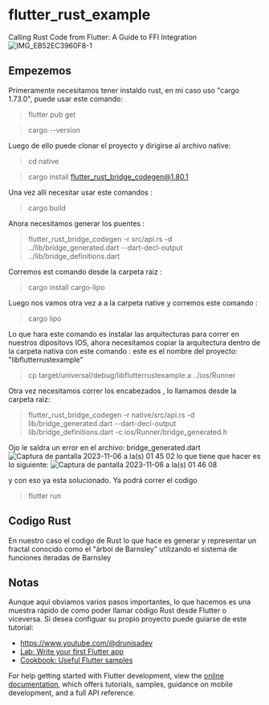 # flutter_rust_example

Calling Rust Code from Flutter: A Guide to FFI Integration
![IMG_EB52EC3960F8-1](https://github.com/Tristan-2021/rust_flutter_example/assets/79274889/ca5b3b05-45b4-42ed-ae33-8cbeccff0a63)

## Empezemos 
Primeramente necesitamos tener instaldo rust, en mi caso uso "cargo 1.73.0", puede usar este comando: 
>  flutter pub get

>  cargo --version

Luego de ello puede clonar el proyecto y dirigirse al archivo native: 

> cd native

> cargo install flutter_rust_bridge_codegen@1.80.1

Una vez allí  necesitar usar este comandos : 

> cargo build

Ahora necesitamos generar los puentes : 

> flutter_rust_bridge_codegen -r src/api.rs -d ../lib/bridge_generated.dart --dart-decl-output ../lib/bridge_definitions.dart

Corremos est comando desde la carpeta raiz : 

> cargo install cargo-lipo

Luego nos vamos otra vez a a la carpeta native  y corremos este comando  : 

> cargo lipo

Lo que hara este comando es instalar las arquitecturas para correr en nuestros dipositovs IOS, ahora necesitamos copiar la arquitectura dentro de la carpeta nativa 
con este comando  : este es el nombre del proyecto: "libflutterrustexample"


> cp target/universal/debug/libflutterrustexample.a ../ios/Runner

Otra vez necesitamos correr los encabezados , lo llamamos desde la carpeta raìz: 

> flutter_rust_bridge_codegen -r native/src/api.rs -d lib/bridge_generated.dart --dart-decl-output lib/bridge_definitions.dart -c ios/Runner/bridge_generated.h

Ojo le saldra un error en el archivo: bridge_generated.dart
![Captura de pantalla 2023-11-06 a la(s) 01 45 02](https://github.com/Tristan-2021/rust_flutter_example/assets/79274889/23a1c67b-5628-43e4-9eaf-6bb58f4bd4c5)
lo que tiene que hacer es lo siguiente:
![Captura de pantalla 2023-11-06 a la(s) 01 46 08](https://github.com/Tristan-2021/rust_flutter_example/assets/79274889/3bca2adc-12b8-4590-a556-83b29defce75)

y con eso ya esta solucionado.
Ya podrá correr el codigo

> flutter run
## Codigo Rust
En nuestro caso el codigo de Rust lo que hace es generar y representar un fractal conocido como el "árbol de Barnsley" utilizando el sistema de funciones iteradas de Barnsley
## Notas
Aunque aquì obviamos varios pasos importantes, lo que hacemos es una muestra rápido de como poder llamar còdigo Rust desde Flutter o viceversa. Si desea configuar su propio proyecto puede guiarse de este tutorial:
- https://www.youtube.com/@drunisadev
- [Lab: Write your first Flutter app](https://docs.flutter.dev/get-started/codelab)
- [Cookbook: Useful Flutter samples](https://docs.flutter.dev/cookbook)

For help getting started with Flutter development, view the
[online documentation](https://docs.flutter.dev/), which offers tutorials,
samples, guidance on mobile development, and a full API reference.
